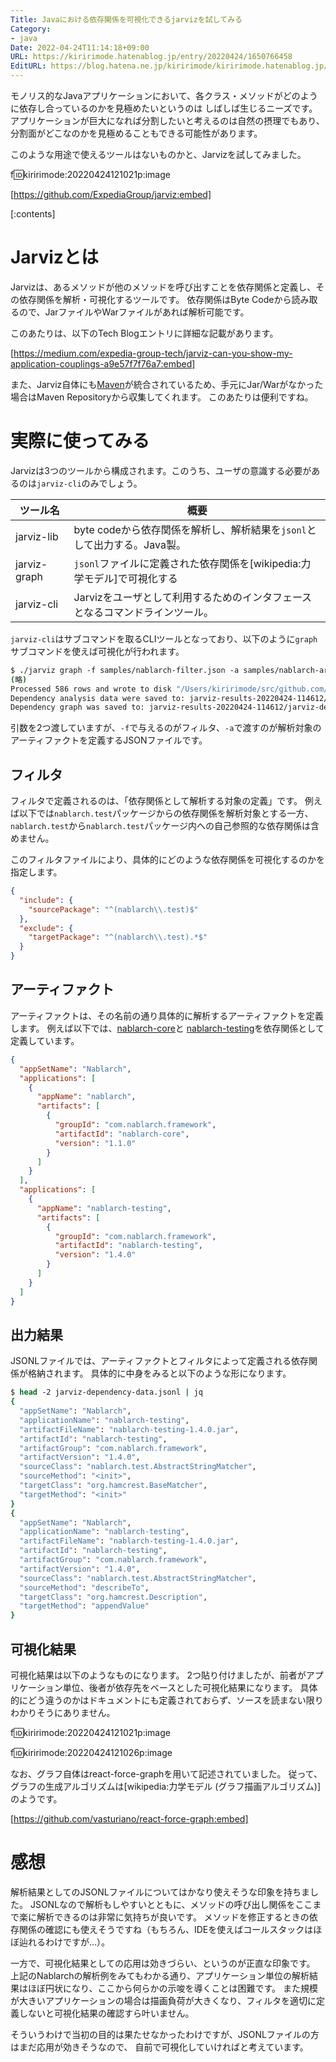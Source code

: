 ```yaml
---
Title: Javaにおける依存関係を可視化できるjarvizを試してみる
Category:
- java
Date: 2022-04-24T11:14:18+09:00
URL: https://kiririmode.hatenablog.jp/entry/20220424/1650766458
EditURL: https://blog.hatena.ne.jp/kiririmode/kiririmode.hatenablog.jp/atom/entry/13574176438085804099
---
```


モノリス的なJavaアプリケーションにおいて、各クラス・メソッドがどのように依存し合っているのかを見極めたいというのは
しばしば生じるニーズです。
アプリケーションが巨大になれば分割したいと考えるのは自然の摂理でもあり、
分割面がどこなのかを見極めることもできる可能性があります。

このような用途で使えるツールはないものかと、Jarvizを試してみました。

f:id:kiririmode:20220424121021p:image

[https://github.com/ExpediaGroup/jarviz:embed]

[:contents]

# Jarvizとは

Jarvizは、あるメソッドが他のメソッドを呼び出すことを依存関係と定義し、その依存関係を解析・可視化するツールです。
依存関係はByte Codeから読み取るので、JarファイルやWarファイルがあれば解析可能です。

このあたりは、以下のTech Blogエントリに詳細な記載があります。

[https://medium.com/expedia-group-tech/jarviz-can-you-show-my-application-couplings-a9e57f7f76a7:embed]

また、Jarviz自体にも[Maven](https://maven.apache.org/)が統合されているため、手元にJar/Warがなかった場合はMaven Repositoryから収集してくれます。
このあたりは便利ですね。

# 実際に使ってみる

Jarvizは3つのツールから構成されます。このうち、ユーザの意識する必要があるのは`jarviz-cli`のみでしょう。

| ツール名         | 概要                                             |
|--------------|------------------------------------------------|
| jarviz-lib   | byte codeから依存関係を解析し、解析結果を`jsonl`として出力する。Java製。 |
| jarviz-graph | `jsonl`ファイルに定義された依存関係を[wikipedia:力学モデル]で可視化する  |
| jarviz-cli   | Jarvizをユーザとして利用するためのインタフェースとなるコマンドラインツール。      |

`jarviz-cli`はサブコマンドを取るCLIツールとなっており、以下のように`graph`サブコマンドを使えば可視化が行われます。

```tcsh
$ ./jarviz graph -f samples/nablarch-filter.json -a samples/nablarch-artifacts.json
(略)
Processed 586 rows and wrote to disk "/Users/kiririmode/src/github.com/ExpediaGroup/jarviz/jarviz-cli/jarviz-results-20220424-114612"
Dependency analysis data were saved to: jarviz-results-20220424-114612/jarviz-dependency-data.jsonl
Dependency graph was saved to: jarviz-results-20220424-114612/jarviz-dependency-data.html
```

引数を2つ渡していますが、`-f`で与えるのがフィルタ、`-a`で渡すのが解析対象のアーティファクトを定義するJSONファイルです。

## フィルタ

フィルタで定義されるのは、「依存関係として解析する対象の定義」です。
例えば以下では`nablarch.test`パッケージからの依存関係を解析対象とする一方、
`nablarch.test`から`nablarch.test`パッケージ内への自己参照的な依存関係は含めません。

このフィルタファイルにより、具体的にどのような依存関係を可視化するのかを指定します。

```json
{
  "include": {
    "sourcePackage": "^(nablarch\\.test)$"
  },
  "exclude": {
    "targetPackage": "^(nablarch\\.test).*$"
  }
}
```

## アーティファクト

アーティファクトは、その名前の通り具体的に解析するアーティファクトを定義します。
例えば以下では、[nablarch-core](https://github.com/nablarch/nablarch-core/)と
[nablarch-testing](https://github.com/nablarch/nablarch-testing/)を依存関係として定義しています。

```json
{
  "appSetName": "Nablarch",
  "applications": [
    {
      "appName": "nablarch",
      "artifacts": [
        {
          "groupId": "com.nablarch.framework",
          "artifactId": "nablarch-core",
          "version": "1.1.0"
        }
      ]
    }
  ],
  "applications": [
    {
      "appName": "nablarch-testing",
      "artifacts": [
        {
          "groupId": "com.nablarch.framework",
          "artifactId": "nablarch-testing",
          "version": "1.4.0"
        }
      ]
    }
  ]
}
```

## 出力結果

JSONLファイルでは、アーティファクトとフィルタによって定義される依存関係が格納されます。
具体的に中身をみると以下のような形になります。

```tcsh
$ head -2 jarviz-dependency-data.jsonl | jq
{
  "appSetName": "Nablarch",
  "applicationName": "nablarch-testing",
  "artifactFileName": "nablarch-testing-1.4.0.jar",
  "artifactId": "nablarch-testing",
  "artifactGroup": "com.nablarch.framework",
  "artifactVersion": "1.4.0",
  "sourceClass": "nablarch.test.AbstractStringMatcher",
  "sourceMethod": "<init>",
  "targetClass": "org.hamcrest.BaseMatcher",
  "targetMethod": "<init>"
}
{
  "appSetName": "Nablarch",
  "applicationName": "nablarch-testing",
  "artifactFileName": "nablarch-testing-1.4.0.jar",
  "artifactId": "nablarch-testing",
  "artifactGroup": "com.nablarch.framework",
  "artifactVersion": "1.4.0",
  "sourceClass": "nablarch.test.AbstractStringMatcher",
  "sourceMethod": "describeTo",
  "targetClass": "org.hamcrest.Description",
  "targetMethod": "appendValue"
}
```

## 可視化結果

可視化結果は以下のようなものになります。
2つ貼り付けましたが、前者がアプリケーション単位、後者が依存先をベースとした可視化結果になります。
具体的にどう違うのかはドキュメントにも定義されておらず、ソースを読まない限りわかりそうにありません。

f:id:kiririmode:20220424121021p:image

f:id:kiririmode:20220424121026p:image

なお、グラフ自体はreact-force-graphを用いて記述されていました。
従って、グラフの生成アルゴリズムは[wikipedia:力学モデル (グラフ描画アルゴリズム)]のようです。

[https://github.com/vasturiano/react-force-graph:embed]

# 感想

解析結果としてのJSONLファイルについてはかなり使えそうな印象を持ちました。
JSONLなので解析もしやすいとともに、メソッドの呼び出し関係をここまで楽に解析できるのは非常に気持ちが良いです。
メソッドを修正するときの依存関係の確認にも使えそうですね（もちろん、IDEを使えばコールスタックはほぼ辿れるわけですが…）。

一方で、可視化結果としての応用は効きづらい、というのが正直な印象です。
上記のNablarchの解析例をみてもわかる通り、アプリケーション単位の解析結果はほぼ円状になり、ここから何らかの示唆を導くことは困難です。
また規模が大きいアプリケーションの場合は描画負荷が大きくなり、フィルタを適切に定義しないと可視化結果の確認すら叶いません。

そういうわけで当初の目的は果たせなかったわけですが、JSONLファイルの方はまだ応用が効きそうなので、
自前で可視化していければと考えています。

